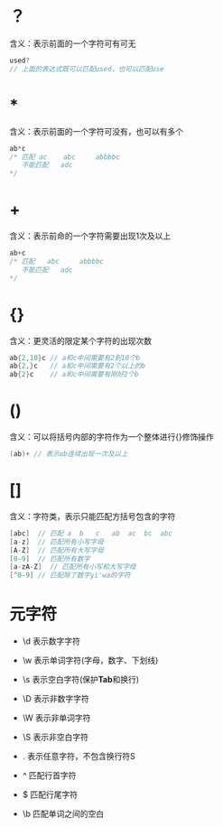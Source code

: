 # ？

含义：表示前面的一个字符可有可无

```c++
used?
// 上面的表达式既可以匹配used，也可以匹配use
```

# *

含义：表示前面的一个字符可没有，也可以有多个

```c++
ab*c
/* 匹配 ac	abc		abbbbc
   不能匹配   adc
*/			
```

# +

含义：表示前命的一个字符需要出现1次及以上

```c++
ab+c
/* 匹配 	abc		abbbbc
   不能匹配   adc
*/			
```

# {}

含义：更灵活的限定某个字符的出现次数

```c++
ab{2,10}c // a和c中间需要有2到10个b
ab{2,}c   // a和c中间需要有2个以上的b
ab{2}c	  // a和c中间需要有刚好2个b

```

# ()

含义：可以将括号内部的字符作为一个整体进行{}修饰操作

```c++
(ab)+ // 表示ab连续出现一次及以上
```

# []

含义：字符类，表示只能匹配方括号包含的字符

```c++
[abc]  // 匹配 a	b	c	ab	ac	bc	abc
[a-z]  // 匹配所有小写字母
[A-Z]  // 匹配所有大写字母
[0-9]  // 匹配所有数字
[a-zA-Z]  // 匹配所有小写和大写字母
[^0-9] // 匹配除了数字yi'wa的字符
```

# 元字符

+ \d 	 表示数字字符

+ \w     表示单词字符(字母，数字、下划线)
+ \s      表示空白字符(保护**Tab**和换行)
+ \D     表示非数字字符
+ \W     表示非单词字符
+ \S      表示非空白字符
+ .      表示任意字符，不包含换行符S
+ ^     匹配行首字符
+ $     匹配行尾字符
+ \b    匹配单词之间的空白